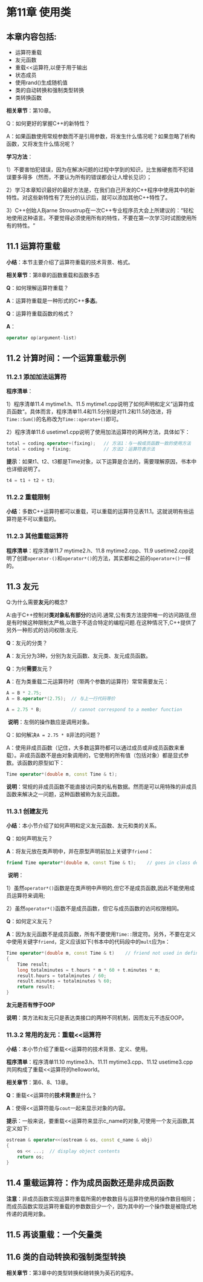 # 第11章 使用类

## 本章内容包括:

- 运算符重载
- 友元函数
- 重载<<运算符,以便于用于输出
- 状态成员
- 使用rand()生成随机值
- 类的自动转换和强制类型转换
- 类转换函数

**相关章节**：第10章。

Q：如何更好的掌握C++的新特性？

A：如果函数使用常规参数而不是引用参数，将发生什么情况呢？如果忽略了析构函数，又将发生什么情况呢？

**学习方法**：

1）不要害怕犯错误，因为在解决问题的过程中学到的知识，比生搬硬套而不犯错误要多得多（然而，不要认为所有的错误都会让人增长见识）；

2）学习本章知识最好的最好方法是，在我们自己开发的C++程序中使用其中的新特性。对这些新特性有了充分的认识后，就可以添加其他C++特性了。

3）C++创始人Bjarne Stroustrup在一次C++专业程序员大会上所建议的：“轻松地使用这种语言。不要觉得必须使用所有的特性，不要在第一次学习时试图使用所有的特性。“

##  11.1 运算符重载

**小结**：本节主要介绍了运算符重载的技术背景、格式。

**相关章节**：第8章的函数重载和函数多态

**Q**：如何理解运算符重载？

**A**：运算符重载是一种形式的C++**多态**。

**Q**：运算符重载函数的格式？

**A**：

```c++
operator op(argument-list)
```



##  11.2 计算时间：一个运算重载示例

### 11.2.1 添加加法运算符

**程序清单**：

1）程序清单11.4 mytime1.h、11.5 mytime1.cpp说明了如何声明和定义”运算符成员函数“。具体而言，程序清单11.4和11.5分别是对11.2和11.5的改进，将`Time::Sum()`的名称改为`Time::operate+()`即可。

2）程序清单11.6 usetime1.cpp说明了使用加法运算符的两种方法，具体如下：

```c++
total = coding.operator+(fixing);	// 方法1：与一般成员函数一致的使用方法
total = coding + fixing;			// 方法2：运算符表示法
```

**提示**：如果t1、t2、t3都是Time对象，以下运算是合法的，需要理解原因，书本中也详细说明了。

```c++
t4 = t1 + t2 + t3;
```

### 11.2.2 重载限制

**小结**：多数C++运算符都可以重载，可以重载的运算符见表11.1。这就说明有些运算符是不可以重载的。

### 11.2.3 其他重载运算符

**程序清单**：程序清单11.7 mytime2.h、11.8 mytime2.cpp、11.9 usetime2.cpp说明了创建`operator-()`和`operator*()`的方法，其实都和之前的`operator+()`一样的。

## 11.3 友元

Q:为什么需要**友元**的概念?

A:由于C++控制对**类对象私有部分**的访问.通常,公有类方法提供唯一的访问路径,但是有时候这种限制太严格,以致于不适合特定的编程问题.在这种情况下,C++提供了另外一种形式的访问权限:友元.

**Q**：友元的分类？

**A**：友元分为3种，分别为友元函数、友元类、友元成员函数。

**Q**：为何**需要**友元？

**A**：在为类重载二元运算符时（带两个参数的运算符）常常需要友元：

```c++
A = B * 2.75;
A = B.operator*(2.75);	// 与上一行代码等价

A = 2.75 * B;			// cannot correspond to a member function
```

​	**说明**：左侧的操作数应是调用对象。

Q：如何解决`A = 2.75 * B`非法的问题？

A：使用非成员函数（记住，大多数运算符都可以通过成员或非成员函数来重载）。非成员函数不是由对象调用的，它使用的所有值（包括对象）都是显式参数。该函数的原型如下：

```c++
Time operator*(double m, const Time & t);
```

​		**说明**：常规的非成员函数不能直接访问类的私有数据。然而是可以用特殊的非成员函数来解决之一问题，这种函数被称为友元函数。

### 11.3.1 创建友元

**小结**：本小节介绍了如何声明和定义友元函数、友元和类的关系。

**Q**：如何声明友元？

**A**：将友元放在类声明中，并在原型声明前加上关键字`friend`：

```c++
friend Time operator*(double m, const Time & t);	// goes in class declaration
```

​	**说明**：

​	1）虽然`operator*()`函数是在类声明中声明的,但它不是成员函数,因此不能使用成员运算符来调用;

​	2）虽然`operator*()`函数不是成员函数，但它与成员函数的访问权限相同。

**Q**：如何定义友元？

**A**：因为友元函数不是成员函数，所有不要使用`Time::`限定符。另外，不要在定义中使用关键字`friend`，定义应该如下(书本中的代码段中的`mult`应为`m`：

```c++
Time operator*(double m, const Time & t)	// friend not used in definition
{
    Time result;
    long totalminutes = t.hours * m * 60 + t.minutes * m;
    result.hours = totalminutes / 60;
    result.minutes = totalminutes % 60;
    return result;
}
```

**友元是否有悖于OOP**

**说明**：类方法和友元只是表达类接口的两种不同机制，因而友元不违反OOP。

### 11.3.2 常用的友元：重载<<运算符

**小结**：本小节介绍了重载<<运算符的技术背景、定义、使用。

**程序清单**：程序清单11.10 mytime3.h、11.11 mytime3.cpp、11.12 usetime3.cpp共同构成了重载<<运算符的helloworld。

**相关章节**：第6、8、13章。

**Q**：重载<<运算符的**技术背景**是什么？

**A**：使得<<运算符能与`cout`一起来显示对象的内容。

**提示**：一般来说，要重载<<运算符来显示c_name的对象,可使用一个友元函数,其定义如下:

```c++
ostream & operator<<(ostream & os, const c_name & obj)
{
	os << ...;	// display object contents
	return os;
}
```

## 11.4 重载运算符：作为成员函数还是非成员函数

**注意**：非成员函数实现运算符重载所需的参数数目与运算符使用的操作数目相同；而成员函数实现运算符重载的参数数目少一个，因为其中的一个操作数是被隐式地传递的调用对象。

## 11.5 再谈重载：一个矢量类

## 11.6 类的自动转换和强制类型转换

**相关章节**：第3章中的类型转换和磅转换为英石的程序。
